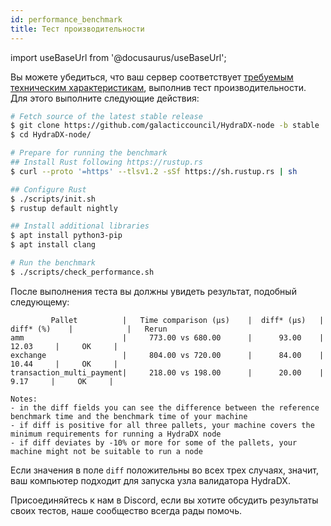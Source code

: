 ```yaml
---
id: performance_benchmark
title: Тест производительности
---
```


import useBaseUrl from '@docusaurus/useBaseUrl';

Вы можете убедиться, что ваш сервер соответствует [требуемым техническим характеристикам](/node_setup#00-required-technical-specifications), выполнив тест производительности. Для этого выполните следующие действия:

```bash
# Fetch source of the latest stable release
$ git clone https://github.com/galacticcouncil/HydraDX-node -b stable
$ cd HydraDX-node/

# Prepare for running the benchmark
## Install Rust following https://rustup.rs
$ curl --proto '=https' --tlsv1.2 -sSf https://sh.rustup.rs | sh

## Configure Rust
$ ./scripts/init.sh
$ rustup default nightly

## Install additional libraries
$ apt install python3-pip
$ apt install clang

# Run the benchmark
$ ./scripts/check_performance.sh
```

После выполнения теста вы должны увидеть результат, подобный следующему:

```
         Pallet          |   Time comparison (µs)    |  diff* (µs)   |   diff* (%)    |            |   Rerun
amm                      |     773.00 vs 680.00      |      93.00    |      12.03     |     OK     |
exchange                 |     804.00 vs 720.00      |      84.00    |      10.44     |     OK     |
transaction_multi_payment|     218.00 vs 198.00      |      20.00    |       9.17     |     OK     |

Notes:
- in the diff fields you can see the difference between the reference benchmark time and the benchmark time of your machine
- if diff is positive for all three pallets, your machine covers the minimum requirements for running a HydraDX node
- if diff deviates by -10% or more for some of the pallets, your machine might not be suitable to run a node
```

Если значения в поле `diff` положительны во всех трех случаях, значит, ваш компьютер подходит для запуска узла валидатора HydraDX.

Присоединяйтесь к нам в Discord, если вы хотите обсудить результаты своих тестов, наше сообщество всегда рады помочь.
